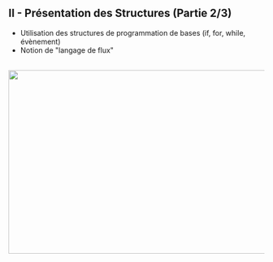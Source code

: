 <h2 dir="auto" id="h_4774480761351655104528452"><strong>II - Pr&eacute;sentation des Structures&nbsp;(Partie 2/3)</strong></h2>

<ul dir="auto">
<li>Utilisation des structures de programmation de bases (if, for, while, &eacute;v&egrave;nement)</li>
<li>Notion de "langage de flux"</li>
</ul>
<p dir="auto"></p>
<p>&nbsp;<a href="https://youtu.be/pPqvE9282YU"><img src="Chapitre II Youtube.png" width="640" height="362" alt="" style="display: block; margin-left: auto; margin-right: auto;" /></a></p>
